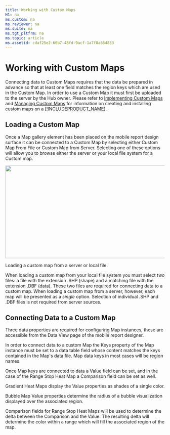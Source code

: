 ```yaml
---
title: Working with Custom Maps
H1: na
ms.custom: na
ms.reviewer: na
ms.suite: na
ms.tgt_pltfrm: na
ms.topic: article
ms.assetid: cdaf25e2-66b7-48fd-9acf-1a7f8a654833
---
```

# Working with Custom Maps
Connecting data to Custom Maps requires that the data be prepared in advance so that at least one field matches the region keys which are used in the Custom Map. In order to use a Custom Map it must first be uploaded to the server by the Hub owner. Please refer to [Implementing Custom Maps](../../Topics/TopicNameNotContainA/Implementing-Custom-Maps.md) and [Managing Custom Maps](Managing%20Custom%20Maps.md) for information on creating and installing custom maps on a [!INCLUDE[PRODUCT_NAME](../../Topics/TopicNameNotContainA/includes/SERVER_PRODUCT_NAME.md)].  
  
## Loading a Custom Map  
  
Once a Map gallery element has been placed on the mobile report design surface it can be connected to a Custom Map by selecting either Custom Map From File or Custom Map from Server. Selecting one of these options will allow you to browse either the server or your local file system for a Custom map.  
  
<div class="image">  
  <img src="images/working_with_custom_maps_screen01.png" width="800" height="293" />  
  <p>Loading a custom map from a server or local file.</p>  
</div>  
  
When loading a custom map from your local file system you must select *two* files: a file with the extension .SHP (shape) and a matching file with the extension .DBF (data). These two files are required for connecting data to a custom map. When loading a custom map from a server, however, each map will be presented as a *single* option. Selection of individual .SHP and .DBF files is not required from server sources.  
  
## Connecting Data to a Custom Map  
  
Three data properties are required for configuring Map instances, these are accessible from the Data View page of the mobile report designer.  
  
In order to connect data to a custom Map the Keys property of the Map instance must be set to a data table field whose content matches the keys contained in the Map's data file. Map data keys in most cases will be region names.   
  
Once Map keys are connected to data a Value field can be set, and in the case of the Range Stop Heat Map a Comparison field can be set as well.  
  
Gradient Heat Maps display the Value properties as shades of a single color.  
  
Bubble Map Value properties determine the radius of a bubble visualization displayed over the associated region.  
  
Comparison fields for Range Stop Heat Maps will be used to determine the delta between the Comparison and the Value. The resulting delta will determine the color within a range which will fill the associated region of the map.  
